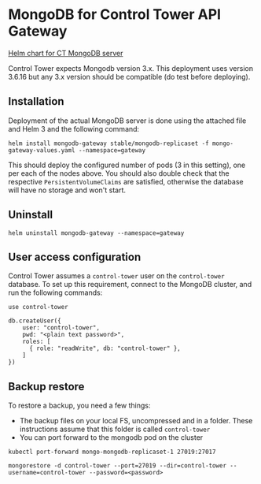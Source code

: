 # MongoDB for Control Tower API Gateway

[Helm chart for CT MongoDB server](https://github.com/helm/charts/tree/master/stable/mongodb-replicaset)

Control Tower expects Mongodb version 3.x. This deployment uses version 3.6.16 but any 3.x version should be compatible (do test before deploying).

## Installation

Deployment of the actual MongoDB server is done using the attached file and Helm 3 and the following command:

```shell
helm install mongodb-gateway stable/mongodb-replicaset -f mongo-gateway-values.yaml --namespace=gateway
```

This should deploy the configured number of pods (3 in this setting), one per each of the nodes above. You should also double check that the respective `PersistentVolumeClaims` are satisfied, otherwise the database will have no storage and won't start.



## Uninstall

```shell
helm uninstall mongodb-gateway --namespace=gateway
```


## User access configuration

Control Tower assumes a `control-tower` user on the `control-tower` database. To set up this requirement, connect to the MongoDB cluster, and run the following commands:

```shell
use control-tower

db.createUser({
    user: "control-tower",
    pwd: "<plain text password>",
    roles: [
      { role: "readWrite", db: "control-tower" },
    ]
})
```

## Backup restore

To restore a backup, you need a few things:
- The backup files on your local FS, uncompressed and in a folder. These instructions assume that this folder is called `control-tower`
- You can port forward to the mongodb pod on the cluster

```shell script
kubectl port-forward mongo-mongodb-replicaset-1 27019:27017

mongorestore -d control-tower --port=27019 --dir=control-tower --username=control-tower --password=<password>
```
